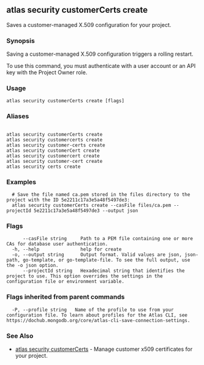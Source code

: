 ## atlas security customerCerts create

Saves a customer-managed X.509 configuration for your project.


### Synopsis

Saving a customer-managed X.509 configuration triggers a rolling restart.

To use this command, you must authenticate with a user account or an API key with the Project Owner role.


### Usage
```
atlas security customerCerts create [flags]
```

### Aliases
```

atlas security customerCerts create
atlas security customercerts create
atlas security customer-certs create
atlas security customerCert create
atlas security customercert create
atlas security customer-cert create
atlas security certs create
```

### Examples

```
  # Save the file named ca.pem stored in the files directory to the project with the ID 5e2211c17a3e5a48f5497de3:
  atlas security customerCerts create --casFile files/ca.pem --projectId 5e2211c17a3e5a48f5497de3 --output json
```


### Flags

```
      --casFile string     Path to a PEM file containing one or more CAs for database user authentication.
  -h, --help               help for create
  -o, --output string      Output format. Valid values are json, json-path, go-template, or go-template-file. To see the full output, use the -o json option.
      --projectId string   Hexadecimal string that identifies the project to use. This option overrides the settings in the configuration file or environment variable.

```


### Flags inherited from parent commands

```
  -P, --profile string   Name of the profile to use from your configuration file. To learn about profiles for the Atlas CLI, see https://dochub.mongodb.org/core/atlas-cli-save-connection-settings.

```

### See Also


* [atlas security customerCerts](atlas_security_customerCerts.md)	- Manage customer x509 certificates for your project.



